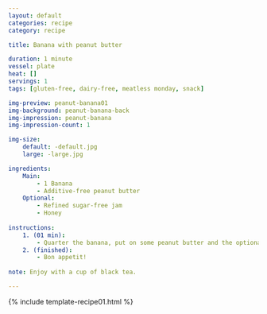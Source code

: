 ```yaml
---
layout: default
categories: recipe
category: recipe

title: Banana with peanut butter

duration: 1 minute
vessel: plate
heat: []
servings: 1
tags: [gluten-free, dairy-free, meatless monday, snack]

img-preview: peanut-banana01
img-background: peanut-banana-back
img-impression: peanut-banana
img-impression-count: 1

img-size:
    default: -default.jpg
    large: -large.jpg

ingredients:
    Main:
        - 1 Banana
        - Additive-free peanut butter
    Optional:
        - Refined sugar-free jam
        - Honey
        
instructions:
    1. (01 min): 
        - Quarter the banana, put on some peanut butter and the optional jam or honey.
    2. (finished): 
        - Bon appetit!
  
note: Enjoy with a cup of black tea. 

---
```



{% include template-recipe01.html %}

